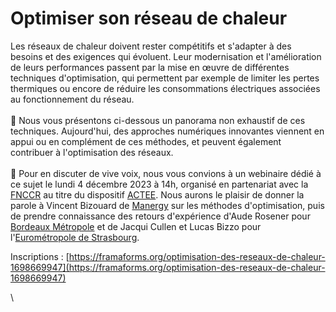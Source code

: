 # Optimiser son réseau de chaleur

Les réseaux de chaleur doivent rester compétitifs et s'adapter à des besoins et des exigences qui évoluent. Leur modernisation et l'amélioration de leurs performances passent par la mise en œuvre de différentes techniques d'optimisation, qui permettent par exemple de limiter les pertes thermiques ou encore de réduire les consommations électriques associées au fonctionnement du réseau.\
\
🔎 Nous vous présentons ci-dessous un panorama non exhaustif de ces techniques. Aujourd'hui, des approches numériques innovantes viennent en appui ou en complément de ces méthodes, et peuvent également contribuer à l'optimisation des réseaux.\
\
📢 Pour en discuter de vive voix, nous vous convions à un webinaire dédié à ce sujet le lundi 4 décembre 2023 à 14h, organisé en partenariat avec la [FNCCR](https://www.fnccr.asso.fr/) au titre du dispositif [ACTEE](https://programme-cee-actee.fr/). Nous aurons le plaisir de donner la parole à Vincent Bizouard de [Manergy](https://www.manergy.fr/) sur les méthodes d'optimisation, puis de prendre connaissance des retours d'expérience d'Aude Rosener pour [Bordeaux Métropole](https://www.bordeaux-metropole.fr/) et de Jacqui Cullen et Lucas Bizzo pour l'[Eurométropole de Strasbourg](https://www.strasbourg.eu/).

Inscriptions : [https://framaforms.org/optimisation-des-reseaux-de-chaleur-1698669947](https://framaforms.org/optimisation-des-reseaux-de-chaleur-1698669947)

\
